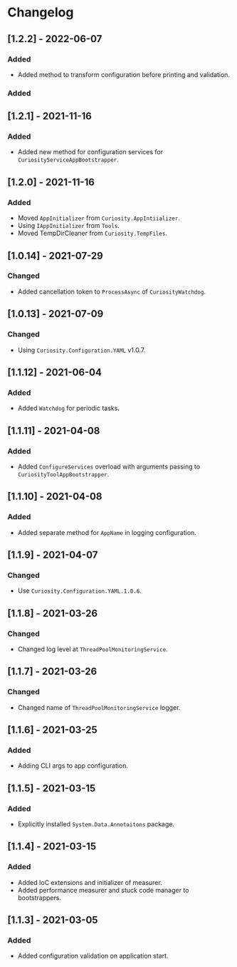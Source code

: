 # Changelog

## [1.2.2] - 2022-06-07

### Added

- Added method to transform configuration before printing and validation.

### Added

## [1.2.1] - 2021-11-16

### Added

- Added new method for configuration services for `CuriosityServiceAppBootstrapper`.

## [1.2.0] - 2021-11-16

### Added

- Moved `AppInitializer` from `Curiosity.AppIntiializer`.
- Using `IAppInitializer` from `Tools`.
- Moved TempDirCleaner from `Curiosity.TempFiles`.

## [1.0.14] - 2021-07-29

### Changed

- Added cancellation token to `ProcessAsync` of `CuriosityWatchdog`.

## [1.0.13] - 2021-07-09

### Changed

- Using `Curiosity.Configuration.YAML` v1.0.7.

## [1.1.12] - 2021-06-04

### Added

- Added `Watchdog` for periodic tasks.

## [1.1.11] - 2021-04-08

### Added

- Added `ConfigureServices` overload with arguments passing to `CuriosityToolAppBootstrapper`.

## [1.1.10] - 2021-04-08

### Added

- Added separate method for `AppName` in logging configuration.

## [1.1.9] - 2021-04-07

### Changed

- Use `Curiosity.Configuration.YAML.1.0.6`.

## [1.1.8] - 2021-03-26

### Changed 

- Changed log level at `ThreadPoolMonitoringService`.

## [1.1.7] - 2021-03-26

### Changed 

- Changed name of `ThreadPoolMonitoringService` logger.

## [1.1.6] - 2021-03-25

### Added 

- Adding CLI args to app configuration.

## [1.1.5] - 2021-03-15

### Added 

- Explicitly installed `System.Data.Annotaitons` package.

## [1.1.4] - 2021-03-15

### Added 

- Added IoC extensions and initializer of measurer.
- Added performance measurer and stuck code manager to bootstrappers.

## [1.1.3] - 2021-03-05

### Added 

- Added configuration validation on application start.
